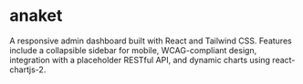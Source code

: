 # anaket
A responsive admin dashboard built with React and Tailwind CSS. Features include a collapsible sidebar for mobile, WCAG-compliant design, integration with a placeholder RESTful API, and dynamic charts using react-chartjs-2.
